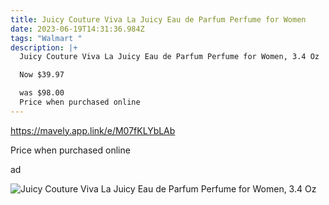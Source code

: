 ```yaml
---
title: Juicy Couture Viva La Juicy Eau de Parfum Perfume for Women
date: 2023-06-19T14:31:36.984Z
tags: "Walmart "
description: |+
  Juicy Couture Viva La Juicy Eau de Parfum Perfume for Women, 3.4 Oz

  Now $39.97

  was $98.00 
  Price when purchased online
---
```





https://mavely.app.link/e/M07fKLYbLAb

Price when purchased online

ad

![Juicy Couture Viva La Juicy Eau de Parfum Perfume for Women, 3.4 Oz](https://i5.walmartimages.com/asr/18a9989e-7bd9-4fbc-8dc3-651ee1da1ffd.449cc86a31581b5ed6faa4a65481361e.jpeg)

<!--EndFragment-->
